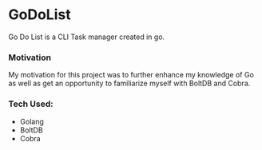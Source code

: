 # GoDoList
Go Do List is a CLI Task manager created in go. 

### Motivation
My motivation for this project was to further enhance my knowledge of Go as well as get an opportunity to familiarize myself with BoltDB and Cobra.

### Tech Used: 
- Golang
- BoltDB
- Cobra
